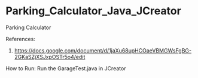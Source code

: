 # Parking_Calculator_Java_JCreator
Parking Calculator

References:
1. https://docs.google.com/document/d/1jaXu68upHCOaeVBMGWsFgBG-2GKaSZjXSJxpOSTr5o4/edit

How to Run:
Run the GarageTest.java in JCreator
